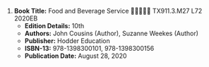 1. **Book Title:** Food and Beverage Service 🚨🚨🚨🚨🚨 TX911.3.M27 L72 2020EB
   - **Edition Details:** 10th
   - **Authors:** John Cousins (Author), Suzanne Weekes (Author)
   - **Publisher:** Hodder Education
   - **ISBN-13:** 978-1398300101, 978-1398300156
   - **Publication Date:** August 28, 2020
